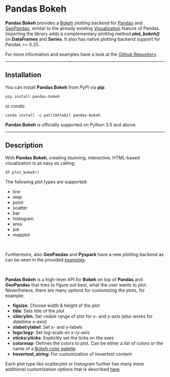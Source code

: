 # Pandas Bokeh

**Pandas Bokeh** provides a [Bokeh](https://bokeh.pydata.org/en/latest/) plotting backend for [Pandas](https://pandas.pydata.org/) and [GeoPandas](http://geopandas.org/), similar to the already existing [Visualization](https://pandas.pydata.org/pandas-docs/stable/visualization.html) feature of Pandas. Importing the library adds a complementary plotting method ***plot_bokeh()*** on **DataFrames** and **Series**. It also has native plotting backend support for Pandas >= 0.25.

For more information and examples have a look at the [Github Repository](https://github.com/PatrikHlobil/Pandas-Bokeh).

---

## Installation


You can install **Pandas Bokeh** from *PyPI* via **pip**:

    pip install pandas-bokeh

or *conda*:

    conda install -c patrikhlobil pandas-bokeh

**Pandas Bokeh** is officially supported on Python 3.5 and above.

---

## Description

With **Pandas Bokeh**, creating stunning, interactive, HTML-based visualization is as easy as calling:
```python
df.plot_bokeh()
```

The following plot types are supported:

* line
* step
* point
* scatter
* bar
* histogram
* area
* pie
* mapplot

<br>

Furthermore, also **GeoPandas** and **Pyspark** have a new plotting backend as can be seen in the provided [examples](https://github.com/PatrikHlobil/Pandas-Bokeh#geoplots).

<br>

**Pandas Bokeh** is a high-level API for **Bokeh** on top of **Pandas** and **GeoPandas** that tries to figure out best, what the user wants to plot. Nevertheless, there are many options for customizing the plots, for example:

* **figsize**: Choose width & height of the plot
* **title**: Sets title of the plot
* **xlim**/**ylim**: Set visible range of plot for x- and y-axis (also works for *datetime x-axis*)
* **xlabel**/**ylabel**: Set x- and y-labels
* **logx**/**logy**: Set log-scale on x-/y-axis
* **xticks**/**yticks**: Explicitly set the ticks on the axes
* **colormap**: Defines the colors to plot. Can be either a list of colors or the name of a [Bokeh color palette](https://bokeh.pydata.org/en/latest/docs/reference/palettes.html)
* **hovertool_string**: For customization of hovertool content

Each plot type like scatterplot or histogram further has many more additional customization options that is described [here](https://github.com/PatrikHlobil/Pandas-Bokeh).